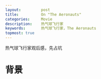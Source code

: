 ```yaml
---
layout:     	post
title:      	On "The Aeronauts" 
categories: 	Movie
description:   	热气球飞行家
keywords: 		热气球飞行家，The Aeronauts
topmost: true
---
```


热气球飞行家观后感，先占坑

# 背景

